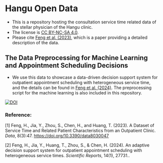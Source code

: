 # Hangu Open Data
* This is a repository hosting the consultation service time related data of the stellar physician of the Hangu clinic. 
* The license is [CC BY-NC-SA 4.0](https://creativecommons.org/licenses/by-nc-sa/4.0/).
* Please cite [Feng et al. (2023)](#1), which is a paper providing a detailed description of the data.

## The Data Preprocessing for Machine Learning and Appointment Scheduling Decisions
* We use this data to showcase a data-driven decision support system for outpatient appointment scheduling with heterogeneous service time, and the details can be found in [Feng et al. (2024)](#2). The preprocessing script for the machine learning is also included in this repository.

[![DOI](https://zenodo.org/badge/578618362.svg)](https://zenodo.org/badge/latestdoi/578618362)
### Reference:
<a id = "1"> [1] </a >Feng, H., Jia, Y., Zhou, S., Chen, H., and Huang, T. (2023). A Dataset of Service Time and Related Patient Characteristics from an Outpatient Clinic. *Data*, 8(3):47. https://doi.org/10.3390/data8030047 

<a id = "2"> [2] </a >Feng, H., Jia, Y., Huang, T., Zhou, S., & Chen, H. (2024). An adaptive decision support system for outpatient appointment scheduling with heterogeneous service times. *Scientific Reports*, 14(1), 27731..

  
